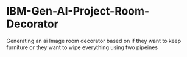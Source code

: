 # IBM-Gen-AI-Project-Room-Decorator
Generating an ai Image room decorator based on if they want to keep furniture or they want to wipe everything using two pipeines
